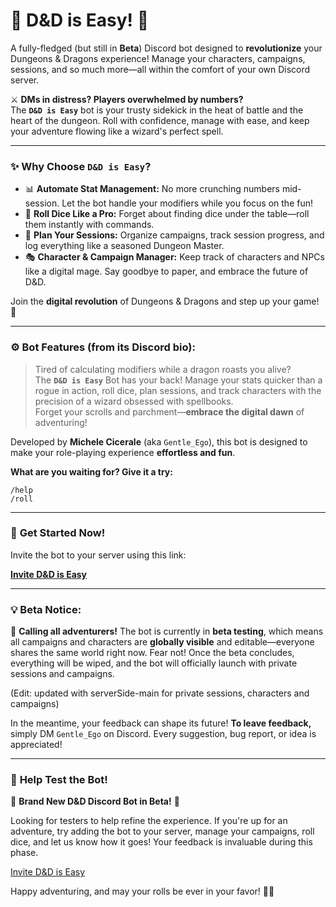 # 🐉 D&D is Easy! 🎲  
A fully-fledged (but still in **Beta**) Discord bot designed to **revolutionize** your Dungeons & Dragons experience! Manage your characters, campaigns, sessions, and so much more—all within the comfort of your own Discord server.

⚔️ **DMs in distress? Players overwhelmed by numbers?**  
The **`D&D is Easy`** bot is your trusty sidekick in the heat of battle and the heart of the dungeon. Roll with confidence, manage with ease, and keep your adventure flowing like a wizard's perfect spell.

---

### ✨ **Why Choose `D&D is Easy`?**

- 📊 **Automate Stat Management:** No more crunching numbers mid-session. Let the bot handle your modifiers while you focus on the fun!
- 🎲 **Roll Dice Like a Pro:** Forget about finding dice under the table—roll them instantly with commands.
- 📅 **Plan Your Sessions:** Organize campaigns, track session progress, and log everything like a seasoned Dungeon Master.
- 🎭 **Character & Campaign Manager:** Keep track of characters and NPCs like a digital mage. Say goodbye to paper, and embrace the future of D&D.
  
Join the **digital revolution** of Dungeons & Dragons and step up your game! 🚀

---

### ⚙️ **Bot Features** (from its Discord bio):

> Tired of calculating modifiers while a dragon roasts you alive?  
> The **`D&D is Easy`** Bot has your back! Manage your stats quicker than a rogue in action, roll dice, plan sessions, and track characters with the precision of a wizard obsessed with spellbooks.  
> Forget your scrolls and parchment—**embrace the digital dawn** of adventuring!  

Developed by **Michele Cicerale** (aka `Gentle_Ego`), this bot is designed to make your role-playing experience **effortless and fun**.

**What are you waiting for? Give it a try:**

```
/help 
/roll
```

---

### 🚀 **Get Started Now!**

Invite the bot to your server using this link:

**[Invite D&D is Easy](https://discord.com/oauth2/authorize?client_id=1290705754529202268&permissions=8&integration_type=0&scope=bot+applications.commands)**

---

### 💡 **Beta Notice:**

🔮 **Calling all adventurers!** The bot is currently in **beta testing**, which means all campaigns and characters are **globally visible** and editable—everyone shares the same world right now. Fear not! Once the beta concludes, everything will be wiped, and the bot will officially launch with private sessions and campaigns.

(Edit: updated with serverSide-main for private sessions, characters and campaigns)

In the meantime, your feedback can shape its future! **To leave feedback,** simply DM `Gentle_Ego` on Discord. Every suggestion, bug report, or idea is appreciated!

---

### 🧙 **Help Test the Bot!**

🚨 **Brand New D&D Discord Bot in Beta!** 🚨

Looking for testers to help refine the experience. If you're up for an adventure, try adding the bot to your server, manage your campaigns, roll dice, and let us know how it goes! Your feedback is invaluable during this phase.

[Invite D&D is Easy](https://discord.com/oauth2/authorize?client_id=1290705754529202268&permissions=8&integration_type=0&scope=bot+applications.commands)

Happy adventuring, and may your rolls be ever in your favor! 🐉🎲
